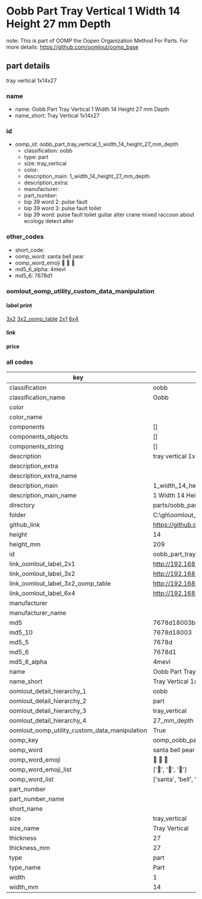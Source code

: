 # Oobb Part Tray Vertical 1 Width 14 Height 27 mm Depth  

note: This is part of OOMP the Oopen Organization Method For Parts. For more details: https://github.com/oomlout/oomp_base

##  part details
  



tray vertical 1x14x27



### name
* name: Oobb Part Tray Vertical 1 Width 14 Height 27 mm Depth
* name_short: Tray Vertical 1x14x27 
### id
* oomp_id: oobb_part_tray_vertical_1_width_14_height_27_mm_depth
  * classification: oobb
  * type: part
  * size: tray_vertical
  * color: 
  * description_main: 1_width_14_height_27_mm_depth
  * description_extra: 
  * manufacturer: 
  * part_number: 
  * bip 39 word 2: pulse fault
  * bip 39 word 3: pulse fault toilet
  * bip 39 word: pulse fault toilet guitar alter crane mixed raccoon about ecology detect alter

### other_codes
* short_code: 
* oomp_word: santa bell pear
* oomp_word_emoji :santa: :bell: :pear:
* md5_6_alpha: 4mevl
* md5_6: 7678d1






### oomlout_oomp_utility_custom_data_manipulation
#### label print
[3x2](http://192.168.1.245:1112/?label=oomp%204mevl)
[3x2_oomp_table](http://192.168.1.108:1112/?label=oomp%204mevl)
[2x1](http://192.168.1.242:1112/?label=oomp%204mevl)
[6x4](http://192.168.1.55:1112/?label=oomp%204mevl)    

#### link

                              

#### price







### all codes 
| key | value |  
| --- | --- |  
| classification | oobb |  
| classification_name | Oobb |  
| color |  |  
| color_name |  |  
| components | [] |  
| components_objects | [] |  
| components_string | [] |  
| description | tray vertical 1x14x27 |  
| description_extra |  |  
| description_extra_name |  |  
| description_main | 1_width_14_height_27_mm_depth |  
| description_main_name | 1 Width 14 Height 27 mm Depth |  
| directory | parts/oobb_part_tray_vertical_1_width_14_height_27_mm_depth |  
| folder | C:\gh\oomlout_oobb_version_4_generated_parts\parts\oobb_part_tray_vertical_1_width_14_height_27_mm_depth |  
| github_link | https://github.com/oomlout/oomlout_oomp_part_src/tree/main/parts/oobb_part_tray_vertical_1_width_14_height_27_mm_depth |  
| height | 14 |  
| height_mm | 209 |  
| id | oobb_part_tray_vertical_1_width_14_height_27_mm_depth |  
| link_oomlout_label_2x1 | http://192.168.1.242:1112/?label=oomp%204mevl |  
| link_oomlout_label_3x2 | http://192.168.1.245:1112/?label=oomp%204mevl |  
| link_oomlout_label_3x2_oomp_table | http://192.168.1.108:1112/?label=oomp%204mevl |  
| link_oomlout_label_6x4 | http://192.168.1.55:1112/?label=oomp%204mevl |  
| manufacturer |  |  
| manufacturer_name |  |  
| md5 | 7678d18003b051c4c903b67dc794fd6c |  
| md5_10 | 7678d18003 |  
| md5_5 | 7678d |  
| md5_6 | 7678d1 |  
| md5_6_alpha | 4mevl |  
| name | Oobb Part Tray Vertical 1 Width 14 Height 27 mm Depth |  
| name_short | Tray Vertical 1x14x27  |  
| oomlout_detail_hierarchy_1 | oobb |  
| oomlout_detail_hierarchy_2 | part |  
| oomlout_detail_hierarchy_3 | tray_vertical |  
| oomlout_detail_hierarchy_4 | 27_mm_depth |  
| oomlout_oomp_utility_custom_data_manipulation | True |  
| oomp_key | oomp_oobb_part_tray_vertical_1_width_14_height_27_mm_depth |  
| oomp_word | santa bell pear |  
| oomp_word_emoji | :santa: :bell: :pear: |  
| oomp_word_emoji_list | [':santa:', ':bell:', ':pear:'] |  
| oomp_word_list | ['santa', 'bell', 'pear'] |  
| part_number |  |  
| part_number_name |  |  
| short_name |  |  
| size | tray_vertical |  
| size_name | Tray Vertical |  
| thickness | 27 |  
| thickness_mm | 27 |  
| type | part |  
| type_name | Part |  
| width | 1 |  
| width_mm | 14 |  
